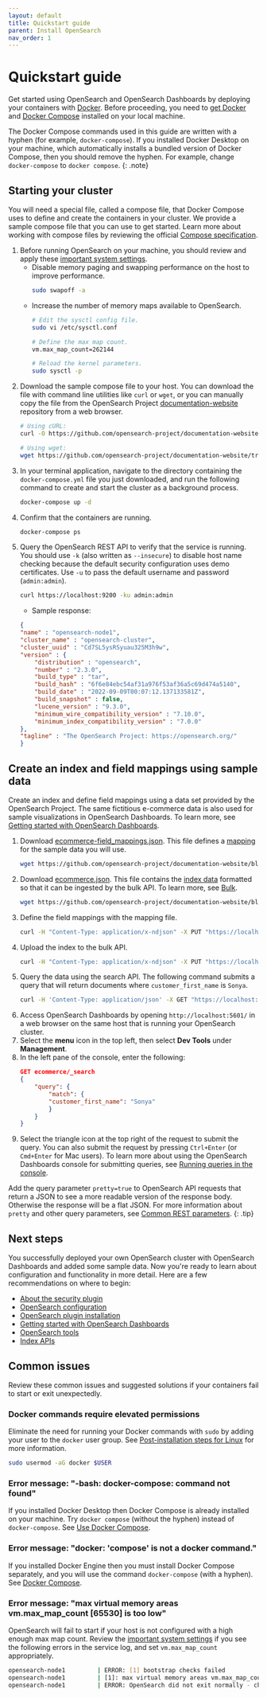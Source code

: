 ```yaml
---
layout: default
title: Quickstart guide
parent: Install OpenSearch
nav_order: 1
---
```


# Quickstart guide

Get started using OpenSearch and OpenSearch Dashboards by deploying your containers with [Docker](https://www.docker.com/). Before proceeding, you need to [get Docker](https://docs.docker.com/get-docker/) and [Docker Compose](https://github.com/docker/compose) installed on your local machine. 

The Docker Compose commands used in this guide are written with a hyphen (for example, `docker-compose`). If you installed Docker Desktop on your machine, which automatically installs a bundled version of Docker Compose, then you should remove the hyphen. For example, change `docker-compose` to `docker compose`.
{: .note}

## Starting your cluster

You will need a special file, called a compose file, that Docker Compose uses to define and create the containers in your cluster. We provide a sample compose file that you can use to get started. Learn more about working with compose files by reviewing the official [Compose specification](https://docs.docker.com/compose/compose-file/).

1. Before running OpenSearch on your machine, you should review and apply these [important system settings]({{site.url}}{{site.baseurl}}/opensearch/install/important-settings/).
    - Disable memory paging and swapping performance on the host to improve performance.
        ```bash
        sudo swapoff -a
        ```
    - Increase the number of memory maps available to OpenSearch.
        ```bash
        # Edit the sysctl config file.
        sudo vi /etc/sysctl.conf

        # Define the max map count.
        vm.max_map_count=262144

        # Reload the kernel parameters.
        sudo sysctl -p
        ```  
1. Download the sample compose file to your host. You can download the file with command line utilities like `curl` or `wget`, or you can manually copy the file from the OpenSearch Project [documentation-website](https://github.com/opensearch-project/documentation-website/tree/{{site.opensearch_version}}/assets/examples/docker-compose.yml) repository from a web browser.
    ```bash
    # Using cURL:
    curl -O https://github.com/opensearch-project/documentation-website/tree/{{site.opensearch_version}}/assets/examples/docker-compose.yml

    # Using wget:
    wget https://github.com/opensearch-project/documentation-website/tree/{{site.opensearch_version}}/assets/examples/docker-compose.yml
    ```
1. In your terminal application, navigate to the directory containing the `docker-compose.yml` file you just downloaded, and run the following command to create and start the cluster as a background process.
    ```bash
    docker-compose up -d
    ```
1. Confirm that the containers are running.
    ```bash
    docker-compose ps
    ```
1. Query the OpenSearch REST API to verify that the service is running. You should use `-k` (also written as `--insecure`) to disable host name checking because the default security configuration uses demo certificates. Use `-u` to pass the default username and password (`admin:admin`).
    ```bash
    curl https://localhost:9200 -ku admin:admin
    ```
    - Sample response:
    ```json
    {
    "name" : "opensearch-node1",
    "cluster_name" : "opensearch-cluster",
    "cluster_uuid" : "Cd7SL5ysRSyuau325M3h9w",
    "version" : {
        "distribution" : "opensearch",
        "number" : "2.3.0",
        "build_type" : "tar",
        "build_hash" : "6f6e84ebc54af31a976f53af36a5c69d474a5140",
        "build_date" : "2022-09-09T00:07:12.137133581Z",
        "build_snapshot" : false,
        "lucene_version" : "9.3.0",
        "minimum_wire_compatibility_version" : "7.10.0",
        "minimum_index_compatibility_version" : "7.0.0"
    },
    "tagline" : "The OpenSearch Project: https://opensearch.org/"
    }
    ```

## Create an index and field mappings using sample data

Create an index and define field mappings using a data set provided by the OpenSearch Project. The same fictitious e-commerce data is also used for sample visualizations in OpenSearch Dashboards. To learn more, see [Getting started with OpenSearch Dashboards]({{site.url}}{{site.baseurl}}/dashboards/index/).

1. Download [ecommerce-field_mappings.json](https://github.com/opensearch-project/documentation-website/blob/{{site.opensearch_version}}/assets/examples/ecommerce-field_mappings.json). This file defines a [mapping]({{site.url}}{{site.baseurl}}/opensearch/mappings/) for the sample data you will use.
    ```bash
    wget https://github.com/opensearch-project/documentation-website/blob/{{site.opensearch_version}}/assets/examples/ecommerce-field_mappings.json
    ```
1. Download [ecommerce.json](https://github.com/opensearch-project/documentation-website/blob/{{site.opensearch_version}}/assets/examples/ecommerce.json). This file contains the [index data]({{site.url}}{{site.baseurl}}/opensearch/index-data/) formatted so that it can be ingested by the bulk API. To learn more, see [Bulk]({{site.url}}{{site.baseurl}}/api-reference/document-apis/bulk/).
    ```bash
    wget https://github.com/opensearch-project/documentation-website/blob/{{site.opensearch_version}}/assets/examples/ecommerce.json
    ```
1. Define the field mappings with the mapping file.
    ```bash
    curl -H "Content-Type: application/x-ndjson" -X PUT "https://localhost:9200/ecommerce" -ku admin:admin --data-binary "@ecommerce-field_mappings.json"
    ```
1. Upload the index to the bulk API.
    ```bash
    curl -H "Content-Type: application/x-ndjson" -X PUT "https://localhost:9200/ecommerce/_bulk" -ku admin:admin --data-binary "@ecommerce.json"
    ```
1. Query the data using the search API. The following command submits a query that will return documents where `customer_first_name` is `Sonya`.
    ```bash
    curl -H 'Content-Type: application/json' -X GET "https://localhost:9200/ecommerce/_search?pretty=true" -ku admin:admin -d' {"query":{"match":{"customer_first_name":"Sonya"}}}'
    ```
1. Access OpenSearch Dashboards by opening `http://localhost:5601/` in a web browser on the same host that is running your OpenSearch cluster.
1. Select the **menu** icon in the top left, then select **Dev Tools** under **Management**.
1. In the left pane of the console, enter the following:
    ```json
    GET ecommerce/_search
    {
        "query": {
            "match": {
            "customer_first_name": "Sonya"
            }
        }
    }
    ```
1. Select the triangle icon at the top right of the request to submit the query. You can also submit the request by pressing `Ctrl+Enter` (or `Cmd+Enter` for Mac users). To learn more about using the OpenSearch Dashboards console for submitting queries, see [Running queries in the console]({{site.url}}{{site.baseurl}}/dashboards/run-queries/).

Add the query parameter `pretty=true` to OpenSearch API requests that return a JSON to see a more readable version of the response body. Otherwise the response will be a flat JSON. For more information about `pretty` and other query parameters, see [Common REST parameters]({{site.url}}{{site.baseurl}}/opensearch/common-parameters/).
{: .tip}

## Next steps

You successfully deployed your own OpenSearch cluster with OpenSearch Dashboards and added some sample data. Now you're ready to learn about configuration and functionality in more detail. Here are a few recommendations on where to begin:
- [About the security plugin]({{site.url}}{{site.baseurl}}/security-plugin/index/)
- [OpenSearch configuration]({{site.url}}{{site.baseurl}}/opensearch/configuration/)
- [OpenSearch plugin installation]({{site.url}}{{site.baseurl}}/opensearch/install/plugins/)
- [Getting started with OpenSearch Dashboards]({{site.url}}{{site.baseurl}}/dashboards/index/)
- [OpenSearch tools]({{site.url}}{{site.baseurl}}/tools/index/)
- [Index APIs]({{site.url}}{{site.baseurl}}/api-reference/index-apis/index/)

## Common issues

Review these common issues and suggested solutions if your containers fail to start or exit unexpectedly.

### Docker commands require elevated permissions

Eliminate the need for running your Docker commands with `sudo` by adding your user to the `docker` user group. See [Post-installation steps for Linux](https://docs.docker.com/engine/install/linux-postinstall/) for more information.

```bash
sudo usermod -aG docker $USER
```

### Error message: "-bash: docker-compose: command not found"

If you installed Docker Desktop then Docker Compose is already installed on your machine. Try `docker compose` (without the hyphen) instead of `docker-compose`. See [Use Docker Compose](https://docs.docker.com/get-started/08_using_compose/).

### Error message: "docker: 'compose' is not a docker command."

If you installed Docker Engine then you must install Docker Compose separately, and you will use the command `docker-compose` (with a hyphen). See [Docker Compose](https://github.com/docker/compose).

### Error message: "max virtual memory areas vm.max_map_count [65530] is too low"

OpenSearch will fail to start if your host is not configured with a high enough max map count. Review the [important system settings]({{site.url}}{{site.baseurl}}/opensearch/install/important-settings/) if you see the following errors in the service log, and set `vm.max_map_count` appropriately.

```bash
opensearch-node1         | ERROR: [1] bootstrap checks failed
opensearch-node1         | [1]: max virtual memory areas vm.max_map_count [65530] is too low, increase to at least [262144]
opensearch-node1         | ERROR: OpenSearch did not exit normally - check the logs at /usr/share/opensearch/logs/opensearch-cluster.log
```